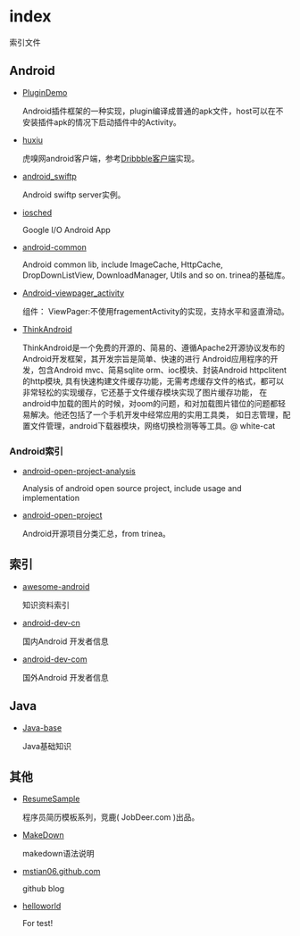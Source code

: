 # index
索引文件

## Android
* [PluginDemo](https://github.com/mstian06/PluginDemo)</p>
Android插件框架的一种实现，plugin编译成普通的apk文件，host可以在不安装插件apk的情况下启动插件中的Activity。

* [huxiu](https://github.com/mstian06/huxiu)</p>
虎嗅网android客户端，参考[Dribbble客户端](https://github.com/ikew0ng/Dribbo)实现。

* [android_swiftp](https://github.com/mstian06/android_swiftp)</p>
Android swiftp server实例。

* [iosched](https://github.com/mstian06/iosched)</p>
Google I/O Android App

* [android-common](https://github.com/mstian06/android-common)</p>
Android common lib, include ImageCache, HttpCache, DropDownListView, DownloadManager, Utils and so on.
trinea的基础库。

* [Android-viewpager_activity](https://github.com/mstian06/Android-viewpager_activity)</p>
组件： ViewPager:不使用fragementActivity的实现，支持水平和竖直滑动。

* [ThinkAndroid](https://github.com/mstian06/ThinkAndroid)</p>
ThinkAndroid是一个免费的开源的、简易的、遵循Apache2开源协议发布的Android开发框架，其开发宗旨是简单、快速的进行 Android应用程序的开发，包含Android mvc、简易sqlite orm、ioc模块、封装Android httpclitent的http模块, 具有快速构建文件缓存功能，无需考虑缓存文件的格式，都可以非常轻松的实现缓存，它还基于文件缓存模块实现了图片缓存功能， 在android中加载的图片的时候，对oom的问题，和对加载图片错位的问题都轻易解决。他还包括了一个手机开发中经常应用的实用工具类， 如日志管理，配置文件管理，android下载器模块，网络切换检测等等工具。@ white-cat
### Android索引
* [android-open-project-analysis](https://github.com/mstian06/android-open-project-analysis)</p>
Analysis of android open source project, include usage and implementation

* [android-open-project](https://github.com/mstian06/android-open-project)</p>
Android开源项目分类汇总，from trinea。

## 索引
* [awesome-android](https://github.com/JStumpp/awesome-android)</p>
知识资料索引

* [android-dev-cn](https://github.com/mstian06/android-dev-cn)</p>
国内Android 开发者信息

* [android-dev-com](https://github.com/mstian06/android-dev-com)</p>
国外Android 开发者信息

## Java
* [Java-base](https://github.com/mstian06/Java-base)</p>
Java基础知识

## 其他
* [ResumeSample](https://github.com/mstian06/ResumeSample)</p>
程序员简历模板系列，竞鹿( JobDeer.com )出品。

* [MakeDown](https://github.com/mstian06/MakeDown)</p>
makedown语法说明

* [mstian06.github.com](https://github.com/mstian06/mstian06.github.com)</p>
github blog

* [helloworld](https://github.com/mstian06/helloworld)</p>
For test!

